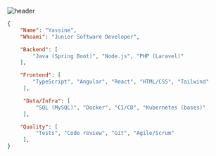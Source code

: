 ![header](https://capsule-render.vercel.app/api?type=waving&color=auto&height=220&section=header&text=Yassine&fontSize=60&animation=fadeIn&fontAlignY=38&desc=Junior%20Software%20Developer&descAlignY=51&descAlign=62)


```json
{
    "Name": "Yassine",
    "Whoami": "Junior Software Developer",

    "Backend": [
        "Java (Spring Boot)", "Node.js", "PHP (Laravel)"
    ],

    "Frontend": [ 
        "TypeScript", "Angular", "React", "HTML/CSS", "Tailwind"
     ],

     "Data/Infra": [
         "SQL (MySQL)", "Docker", "CI/CD", "Kubernetes (bases)"
     ],

    "Quality": [
         "Tests", "Code review", "Git", "Agile/Scrum"
     ],
}
```
